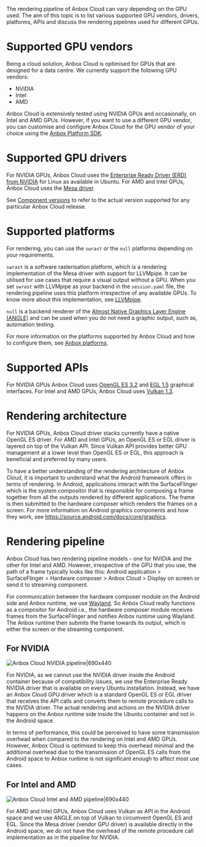The rendering pipeline of Anbox Cloud can vary depending on the GPU used. The aim of this topic is to list various supported GPU vendors, drivers, platforms, APIs and discuss the rendering pipelines used for different GPUs.

# Supported GPU vendors

Being a cloud solution, Anbox Cloud is optimised for GPUs that are designed for a data centre. We currently support the following GPU vendors:

* NVIDIA
* Intel
* AMD

Anbox Cloud is extensively tested using NVIDIA GPUs and occasionally, on Intel and AMD GPUs. However, if you want to use a different GPU vendor, you can customise and configure Anbox Cloud for the GPU vendor of your choice using the [Anbox Platform SDK](https://anbox-cloud.io/docs/ref/sdks#anbox-platform-sdk).

# Supported GPU drivers

For NVIDIA GPUs, Anbox Cloud uses the [Enterprise Ready Driver (ERD) from NVIDIA](https://help.ubuntu.com/community/NvidiaDriversInstallation) for Linux as available in Ubuntu. 
For AMD and Intel GPUs, Anbox Cloud uses the [Mesa driver](https://www.mesa3d.org/).

See [Component versions](https://anbox-cloud.io/docs/component-versions) to refer to the actual version supported for any particular Anbox Cloud release.

# Supported platforms

For rendering, you can use the `swrast` or the `null` platforms depending on your requirements.

`swrast` is a software rasterisation platform, which is a rendering implementation of the Mesa driver with support for LLVMpipe. It can be utilised for use cases that require a visual output without a GPU. When you set `swrast` with LLVMpipe as your backend in the `session.yaml` file, the rendering pipeline uses this platform irrespective of any available GPUs. To know more about this implementation, see [LLVMpipe](https://docs.mesa3d.org/drivers/llvmpipe.html).

`null` is a backend renderer of the [Almost Native Graphics Layer Engine (ANGLE)](https://chromium.googlesource.com/angle/angle) and can be used when you do not need a graphic output, such as, automation testing.

For more information on the platforms supported by Anbox Cloud and how to configure them, see [Anbox platforms](https://anbox-cloud.io/docs/ref/platforms).

# Supported APIs

For NVIDIA GPUs Anbox Cloud uses [OpenGL ES 3.2](https://www.khronos.org/opengles/) and [EGL 1.5](https://www.khronos.org/egl/) graphical interfaces. For Intel and AMD GPUs, Anbox Cloud uses [Vulkan 1.3](https://vulkan.org/).

# Rendering architecture

For NVIDIA GPUs, Anbox Cloud driver stacks currently have a native OpenGL ES driver. For AMD and Intel GPUs, an OpenGL ES or EGL driver is layered on top of the Vulkan API. Since Vulkan API provides better GPU management at a lower level than OpenGL ES or EGL, this approach is beneficial and preferred by many users.

To have a better understanding of the rendering architecture of Anbox Cloud, it is important to understand what the Android framework offers in terms of rendering. In Android, applications interact with the SurfaceFlinger which is the system compositor that is responsible for composing a frame together from all the outputs rendered by different applications. The frame is then submitted to the hardware composer which renders the frames on a screen. For more information on Android graphics components and how they work, see https://source.android.com/docs/core/graphics. 

# Rendering pipeline

Anbox Cloud has two rendering pipeline models - one for NVIDIA and the other for Intel and AMD. However, irrespective of the GPU that you use, the path of a frame typically looks like this: Android application > SurfaceFlinger > Hardware composer > Anbox Cloud > Display on screen or send it to streaming component.

For communication between the hardware composer module on the Android side and Anbox runtime, we use [Wayland](https://wayland.freedesktop.org/). So Anbox Cloud really functions as a compositor for Android i.e., the hardware composer module receives frames from the SurfaceFlinger and notifies Anbox runtime using Wayland. The Anbox runtime then submits the frame towards its output, which is either the screen or the streaming component.

## For NVIDIA

![Anbox Cloud NVIDIA pipeline|690x440](https://assets.ubuntu.com/v1/3ba1fddd-NVIDIA_pipeline.png)

For NVIDIA, as we cannot use the NVIDIA driver inside the Android container because of compatibility issues, we use the Enterprise Ready NVIDIA driver that is available on every Ubuntu installation. Instead, we have an Anbox Cloud GPU driver which is a standard OpenGL ES or EGL driver that receives the API calls and converts them to remote procedure calls to the NVIDIA driver. The actual rendering and actions on the NVIDIA driver happens on the Anbox runtime side inside the Ubuntu container and not in the Android space.

In terms of performance, this could be perceived to have some transmission overhead when compared to the rendering on Intel and AMD GPUs. However, Anbox Cloud is optimised to keep this overhead minimal and the additional overhead due to the transmission of OpenGL ES calls from the Android space to Anbox runtime is not significant enough to affect most use cases.

## For Intel and AMD

![Anbox Cloud Intel and AMD pipeline|690x440](https://assets.ubuntu.com/v1/7aa9aff1-Intel_AMD_pipeline.png)

For AMD and Intel GPUs, Anbox Cloud uses Vulkan as API in the Android space and we use ANGLE on top of Vulkan to circumvent OpenGL ES and EGL. Since the Mesa driver (vendor GPU driver) is available directly in the Android space, we do not have the overhead of the remote procedure call implementation as in the pipeline for NVIDIA. 






